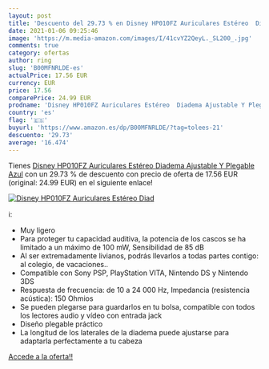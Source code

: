 ```yaml
---
layout: post
title: 'Descuento del 29.73 % en Disney HP010FZ Auriculares Estéreo  Diad'
date: 2021-01-06 09:25:46
image: 'https://m.media-amazon.com/images/I/41cvYZ2QeyL._SL200_.jpg'
comments: true
category: ofertas
author: ring
slug: 'B00MFNRLDE-es'
actualPrice: 17.56 EUR
currency: EUR
price: 17.56
comparePrice: 24.99 EUR
prodname: 'Disney HP010FZ Auriculares Estéreo  Diadema Ajustable Y Plegable  Azul'
country: 'es'
flag: '🇪🇸'
buyurl: 'https://www.amazon.es/dp/B00MFNRLDE/?tag=tolees-21'
descuento: '29.73'
average: '16.474'
---
```


Tienes [Disney HP010FZ Auriculares Estéreo  Diadema Ajustable Y Plegable  Azul](https://www.amazon.es/dp/B00MFNRLDE/?tag=tolees-21) con un 29.73 % de descuento con precio de oferta de 17.56 EUR (original: 24.99 EUR) en el siguiente enlace!

[![Disney HP010FZ Auriculares Estéreo  Diad](https://m.media-amazon.com/images/I/41cvYZ2QeyL._SL200_.jpg)](https://www.amazon.es/dp/B00MFNRLDE/?tag=tolees-21)

ℹ️:

- Muy ligero
- Para proteger tu capacidad auditiva, la potencia de los cascos se ha limitado a un máximo de 100 mW, Sensibilidad de 85 dB
- Al ser extremadamente livianos, podrás llevarlos a todas partes contigo: al colegio, de vacaciones..
- Compatible con Sony PSP, PlayStation VITA, Nintendo DS y Nintendo 3DS
- Respuesta de frecuencia: de 10 a 24 000 Hz, Impedancia (resistencia acústica): 150 Ohmios
- Se pueden plegarse para guardarlos en tu bolsa, compatible con todos los lectores audio y vídeo con entrada jack
- Diseño plegable práctico
- La longitud de los laterales de la diadema puede ajustarse para adaptarla perfectamente a tu cabeza

[Accede a la oferta!!](https://www.amazon.es/dp/B00MFNRLDE/?tag=tolees-21)
